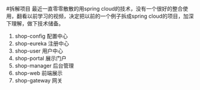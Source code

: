 #拆解项目
最近一直零零散散的用spring cloud的技术，没有一个很好的整合使用，翻看以前学习的视频，决定把以前的一个例子拆成spring cloud的项目，加深下理解，做下技术储备。  
1. shop-config   配置中心
2. shop-eureka   注册中心
3. shop-user     用户中心
4. shop-portal   展示门户
5. shop-manager  后台管理
6. shop-web      前端展示
7. shop-gateway  网关
